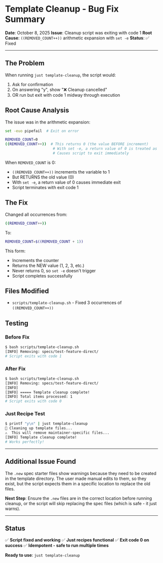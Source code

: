 # Template Cleanup - Bug Fix Summary

**Date**: October 8, 2025
**Issue**: Cleanup script was exiting with code 1
**Root Cause**: `((REMOVED_COUNT++))` arithmetic expansion with `set -e`
**Status**: ✅ Fixed

---

## The Problem

When running `just template-cleanup`, the script would:

1. Ask for confirmation
2. On answering "y", show "❌ Cleanup cancelled"
3. OR run but exit with code 1 midway through execution

## Root Cause Analysis

The issue was in the arithmetic expansion:

```bash
set -euo pipefail  # Exit on error

REMOVED_COUNT=0
((REMOVED_COUNT++))  # This returns 0 (the value BEFORE increment)
                      # With set -e, a return value of 0 is treated as FALSE/FAILURE
                      # Causes script to exit immediately
```

When `REMOVED_COUNT` is 0:

-   `((REMOVED_COUNT++))` increments the variable to 1
-   But RETURNS the old value (0)
-   With `set -e`, a return value of 0 causes immediate exit
-   Script terminates with exit code 1

## The Fix

Changed all occurrences from:

```bash
((REMOVED_COUNT++))
```

To:

```bash
REMOVED_COUNT=$((REMOVED_COUNT + 1))
```

This form:

-   Increments the counter
-   Returns the NEW value (1, 2, 3, etc.)
-   Never returns 0, so `set -e` doesn't trigger
-   Script completes successfully

## Files Modified

-   `scripts/template-cleanup.sh` - Fixed 3 occurrences of `((REMOVED_COUNT++))`

## Testing

### Before Fix

```bash
$ bash scripts/template-cleanup.sh
[INFO] Removing: specs/test-feature-direct/
# Script exits with code 1
```

### After Fix

```bash
$ bash scripts/template-cleanup.sh
[INFO] Removing: specs/test-feature-direct/
[INFO]
[INFO] ===== Template cleanup complete!
[INFO] Total items processed: 1
# Script exits with code 0
```

### Just Recipe Test

```bash
$ printf "y\n" | just template-cleanup
🧹 Cleaning up template files...
⚠️  This will remove maintainer-specific files...
[INFO] Template cleanup complete!
# Works perfectly!
```

---

## Additional Issue Found

The `.new` spec starter files show warnings because they need to be created in the template directory. The user made manual edits to them, so they exist, but the script expects them in a specific location to replace the old files.

**Next Step**: Ensure the `.new` files are in the correct location before running cleanup, or the script will skip replacing the spec files (which is safe - it just warns).

---

## Status

✅ **Script fixed and working**
✅ **Just recipes functional**
✅ **Exit code 0 on success**
✅ **Idempotent - safe to run multiple times**

**Ready to use**: `just template-cleanup`

